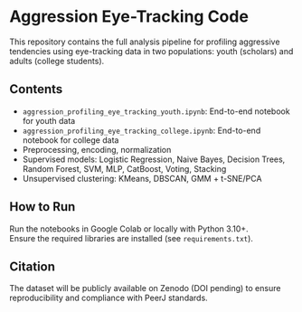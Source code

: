 # Aggression Eye-Tracking Code

This repository contains the full analysis pipeline for profiling aggressive tendencies using eye-tracking data in two populations: youth (scholars) and adults (college students).

## Contents

- `aggression_profiling_eye_tracking_youth.ipynb`: End-to-end notebook for youth data
- `aggression_profiling_eye_tracking_college.ipynb`: End-to-end notebook for college data
- Preprocessing, encoding, normalization
- Supervised models: Logistic Regression, Naive Bayes, Decision Trees, Random Forest, SVM, MLP, CatBoost, Voting, Stacking
- Unsupervised clustering: KMeans, DBSCAN, GMM + t-SNE/PCA

## How to Run

Run the notebooks in Google Colab or locally with Python 3.10+.  
Ensure the required libraries are installed (see `requirements.txt`).

## Citation

The dataset will be publicly available on Zenodo (DOI pending) to ensure reproducibility and compliance with PeerJ standards.
